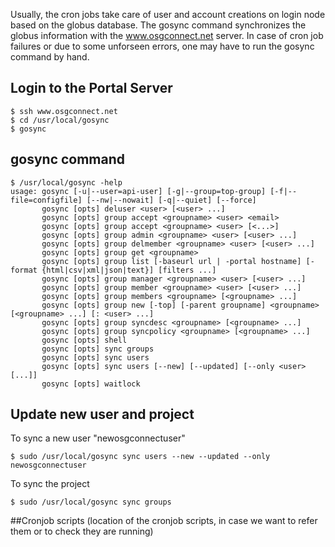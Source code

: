 [title]: - "Create user login and projects by manual intervention with gosync"

Usually, the cron jobs take care of user and account creations on login node based on the globus database. The gosync command synchronizes the globus information with the www.osgconnect.net server. In case of cron job failures or due to some unforseen 
errors, one may have to run the gosync command by hand. 

## Login to the Portal Server

    $ ssh www.osgconnect.net
    $ cd /usr/local/gosync
    $ gosync

## gosync command 

    $ /usr/local/gosync -help
    usage: gosync [-u|--user=api-user] [-g|--group=top-group] [-f|--file=configfile] [--nw|--nowait] [-q|--quiet] [--force] 
           gosync [opts] deluser <user> [<user> ...]
           gosync [opts] group accept <groupname> <user> <email>
           gosync [opts] group accept <groupname> <user> [<...>]
           gosync [opts] group admin <groupname> <user> [<user> ...]
           gosync [opts] group delmember <groupname> <user> [<user> ...]
           gosync [opts] group get <groupname>
           gosync [opts] group list [-baseurl url | -portal hostname] [-format {html|csv|xml|json|text}] [filters ...]
           gosync [opts] group manager <groupname> <user> [<user> ...]
           gosync [opts] group member <groupname> <user> [<user> ...]
           gosync [opts] group members <groupname> [<groupname> ...]
           gosync [opts] group new [-top] [-parent groupname] <groupname> [<groupname> ...] [: <user> ...]
           gosync [opts] group syncdesc <groupname> [<groupname> ...]
           gosync [opts] group syncpolicy <groupname> [<groupname> ...]
           gosync [opts] shell
           gosync [opts] sync groups
           gosync [opts] sync users
           gosync [opts] sync users [--new] [--updated] [--only <user> [...]]
           gosync [opts] waitlock
           
## Update new user and project 
To sync a new user "newosgconnectuser"

    $ sudo /usr/local/gosync sync users --new --updated --only newosgconnectuser

To sync the project

    $ sudo /usr/local/gosync sync groups


##Cronjob scripts
(location of the cronjob scripts, in case we want to refer them or to check they are running)









